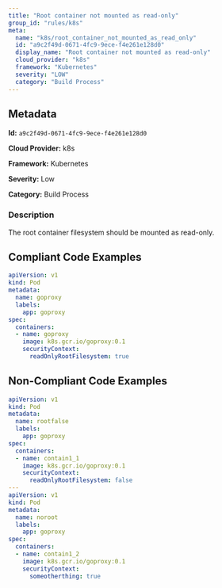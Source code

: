 ```yaml
---
title: "Root container not mounted as read-only"
group_id: "rules/k8s"
meta:
  name: "k8s/root_container_not_mounted_as_read_only"
  id: "a9c2f49d-0671-4fc9-9ece-f4e261e128d0"
  display_name: "Root container not mounted as read-only"
  cloud_provider: "k8s"
  framework: "Kubernetes"
  severity: "LOW"
  category: "Build Process"
---
```

## Metadata

**Id:** `a9c2f49d-0671-4fc9-9ece-f4e261e128d0`

**Cloud Provider:** k8s

**Framework:** Kubernetes

**Severity:** Low

**Category:** Build Process

### Description

 The root container filesystem should be mounted as read-only.


## Compliant Code Examples
```yaml
apiVersion: v1
kind: Pod
metadata:
  name: goproxy
  labels:
    app: goproxy
spec:
  containers:
  - name: goproxy
    image: k8s.gcr.io/goproxy:0.1
    securityContext:
      readOnlyRootFilesystem: true

```
## Non-Compliant Code Examples
```yaml
apiVersion: v1
kind: Pod
metadata:
  name: rootfalse
  labels:
    app: goproxy
spec:
  containers:
  - name: contain1_1
    image: k8s.gcr.io/goproxy:0.1
    securityContext:
      readOnlyRootFilesystem: false
---
apiVersion: v1
kind: Pod
metadata:
  name: noroot
  labels:
    app: goproxy
spec:
  containers:
  - name: contain1_2
    image: k8s.gcr.io/goproxy:0.1
    securityContext:
      someotherthing: true
```